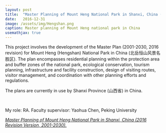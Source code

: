 ```yaml
---
layout: post
title:  "Master Planning of Mount Heng National Park in Shanxi, China (2016 Revision, 2001-2030)"
date:   2016-12-31
image: /assets/img/Hengshan.png
caption: Master planning of Mount Heng national park in China
usemathjax: true
---
```


This project involves the development of the Master Plan (2001-2030, 2016 revision) for Mount Heng (Hengshan) National Park in China (北岳恒山风景名胜区). The plan encompasses residential planning within the protection area and buffer zones of the national park, ecological conservation, tourism planning, infrastructure and facility construction, design of visiting routes, visitor management, and coordination with other planning efforts and regulations. 

The plans are currently in use by Shanxi Province (山西省) in China.

<br />

My role: RA. Faculty supervisor: Yaohua Chen, Peking University

[*Master Planning of Mount Heng National Park in Shanxi, China (2016 Revision Version, 2001-2030).*](https://www.pkuplanning.com/html/pic/d/598.html)
